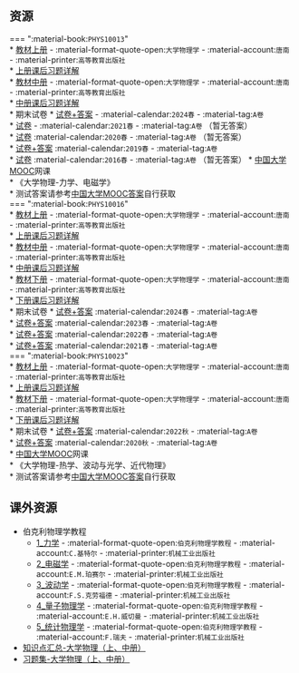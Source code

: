## 资源  
=== ":material-book:`PHYS10013`"  
    * [教材上册](http://api.xtaoa.com/api/lanzou.php?url=https://cqu-openlib.lanzout.com/i3INQ23c627i&type=down) - :material-format-quote-open:`大学物理学` - :material-account:`唐南` - :material-printer:`高等教育出版社`  
        * [上册课后习题详解](http://api.xtaoa.com/api/lanzou.php?url=https://cqu-openlib.lanzout.com/icOmL23c5f1e&type=down)  
    * [教材中册](http://api.xtaoa.com/api/lanzou.php?url=https://cqu-openlib.lanzout.com/ifl4X23c6bni&type=down) - :material-format-quote-open:`大学物理学` - :material-account:`唐南` - :material-printer:`高等教育出版社`  
        * [中册课后习题详解](http://api.xtaoa.com/api/lanzou.php?url=https://cqu-openlib.lanzout.com/ii5Pq23c5xhi&type=down)  
    * 期末试卷
        * [试卷+答案](http://api.xtaoa.com/api/lanzou.php?url=https://cqu-openlib.lanzout.com/iHxsF23c8bli&type=down) - :material-calendar:`2024春` - :material-tag:`A卷`  
        * [试卷](http://api.xtaoa.com/api/lanzou.php?url=https://cqu-openlib.lanzout.com/ijLj123c8bgd&type=down) - :material-calendar:`2021春` - :material-tag:`A卷` （暂无答案）  
        * [试卷](http://api.xtaoa.com/api/lanzou.php?url=https://cqu-openlib.lanzout.com/iqnlR23c8bcj&type=down) :material-calendar:`2020春` - :material-tag:`A卷` （暂无答案）  
        * [试卷+答案](http://api.xtaoa.com/api/lanzou.php?url=https://cqu-openlib.lanzout.com/i6iG123c8b9g&type=down) :material-calendar:`2019春` - :material-tag:`A卷`  
        * [试卷](http://api.xtaoa.com/api/lanzou.php?url=https://cqu-openlib.lanzout.com/iyr0S23c8b4b&type=down) :material-calendar:`2016春` - :material-tag:`A卷` （暂无答案）
    * [中国大学MOOC](https://www.icourse163.org/)网课  
        * 《大学物理-力学、电磁学》  
            * 测试答案请参考[中国大学MOOC答案](../技巧/推荐使用的网站等/中国大学MOOC答案.md)自行获取  
=== ":material-book:`PHYS10016`"  
    * [教材上册](http://api.xtaoa.com/api/lanzou.php?url=https://cqu-openlib.lanzout.com/i3INQ23c627i&type=down) - :material-format-quote-open:`大学物理学` - :material-account:`唐南` - :material-printer:`高等教育出版社`  
        * [上册课后习题详解](http://api.xtaoa.com/api/lanzou.php?url=https://cqu-openlib.lanzout.com/icOmL23c5f1e&type=down)  
    * [教材中册](http://api.xtaoa.com/api/lanzou.php?url=https://cqu-openlib.lanzout.com/ifl4X23c6bni&type=down) - :material-format-quote-open:`大学物理学` - :material-account:`唐南` - :material-printer:`高等教育出版社`  
        * [中册课后习题详解](http://api.xtaoa.com/api/lanzou.php?url=https://cqu-openlib.lanzout.com/ii5Pq23c5xhi&type=down)  
    * [教材下册](http://api.xtaoa.com/api/lanzou.php?url=https://cqu-openlib.lanzout.com/ilpy523c68qd&type=down) - :material-format-quote-open:`大学物理学` - :material-account:`唐南` - :material-printer:`高等教育出版社`  
        * [下册课后习题详解](http://api.xtaoa.com/api/lanzou.php?url=https://cqu-openlib.lanzout.com/iRlmy23c5s7i&type=down)  
    * 期末试卷
        * [试卷+答案](http://api.xtaoa.com/api/lanzou.php?url=https://cqu-openlib.lanzout.com/i9lMe22kr73c&type=down) :material-calendar:`2024春` - :material-tag:`A卷`  
        * [试卷+答案](http://api.xtaoa.com/api/lanzou.php?url=https://cqu-openlib.lanzout.com/iplN523c8bwj&type=down) :material-calendar:`2023春` - :material-tag:`A卷`  
        * [试卷+答案](http://api.xtaoa.com/api/lanzou.php?url=https://cqu-openlib.lanzout.com/i7po523c8bre&type=down) :material-calendar:`2022春` - :material-tag:`A卷`  
        * [试卷+答案](http://api.xtaoa.com/api/lanzou.php?url=https://cqu-openlib.lanzout.com/iei8g23c8bpc&type=down) :material-calendar:`2021春` - :material-tag:`A卷`  
=== ":material-book:`PHYS10023`"  
    * [教材上册](http://api.xtaoa.com/api/lanzou.php?url=https://cqu-openlib.lanzout.com/i3INQ23c627i&type=down) - :material-format-quote-open:`大学物理学` - :material-account:`唐南` - :material-printer:`高等教育出版社`  
        * [上册课后习题详解](http://api.xtaoa.com/api/lanzou.php?url=https://cqu-openlib.lanzout.com/icOmL23c5f1e&type=down)  
    * [教材下册](http://api.xtaoa.com/api/lanzou.php?url=https://cqu-openlib.lanzout.com/ilpy523c68qd&type=down) - :material-format-quote-open:`大学物理学` - :material-account:`唐南` - :material-printer:`高等教育出版社`  
        * [下册课后习题详解](http://api.xtaoa.com/api/lanzou.php?url=https://cqu-openlib.lanzout.com/iRlmy23c5s7i&type=down)  
    * 期末试卷
        * [试卷+答案](http://api.xtaoa.com/api/lanzou.php?url=https://cqu-openlib.lanzout.com/iu7UL23c8cbe&type=down) :material-calendar:`2022秋` - :material-tag:`A卷`  
        * [试卷+答案](http://api.xtaoa.com/api/lanzou.php?url=https://cqu-openlib.lanzout.com/iLa9f23c8c6j&type=down) :material-calendar:`2020秋` - :material-tag:`A卷`  
    * [中国大学MOOC](https://www.icourse163.org/)网课  
        * 《大学物理-热学、波动与光学、近代物理》  
            * 测试答案请参考[中国大学MOOC答案](../技巧/推荐使用的网站等/中国大学MOOC答案.md)自行获取  

## 课外资源  
- 伯克利物理学教程  
    - [1_力学](http://api.xtaoa.com/api/lanzou.php?url=https://cqu-openlib.lanzout.com/ibr4523c7jqf&type=down) - :material-format-quote-open:`伯克利物理学教程` - :material-account:`C.基特尔` - :material-printer:`机械工业出版社`  
    - [2_电磁学](http://api.xtaoa.com/api/lanzou.php?url=https://cqu-openlib.lanzout.com/i4AW823c7plg&type=down) - :material-format-quote-open:`伯克利物理学教程` - :material-account:`E.M.珀赛尔` - :material-printer:`机械工业出版社`  
    - [3_波动学](http://api.xtaoa.com/api/lanzou.php?url=https://cqu-openlib.lanzout.com/iHSkL23c7tti&type=down) - :material-format-quote-open:`伯克利物理学教程` - :material-account:`F.S.克劳福德` - :material-printer:`机械工业出版社`  
    - [4_量子物理学](http://api.xtaoa.com/api/lanzou.php?url=https://cqu-openlib.lanzout.com/iagN023c7zoj&type=down) - :material-format-quote-open:`伯克利物理学教程` - :material-account:`E.H.威切曼` - :material-printer:`机械工业出版社`  
    - [5_统计物理学](http://api.xtaoa.com/api/lanzou.php?url=https://cqu-openlib.lanzout.com/i46CF23c81wj&type=down) - :material-format-quote-open:`伯克利物理学教程` - :material-account:`F.瑞夫` - :material-printer:`机械工业出版社`  
- [知识点汇总-大学物理（上、中册）](http://api.xtaoa.com/api/lanzou.php?url=https://cqu-openlib.lanzout.com/ihDCN23c9d5a&type=down)
- [习题集-大学物理（上、中册）](http://api.xtaoa.com/api/lanzou.php?url=https://cqu-openlib.lanzout.com/i87kA23c96ra&type=down)